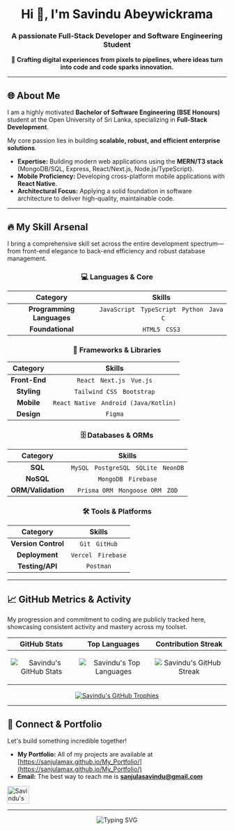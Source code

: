 <div align="center">

# Hi 👋, I'm Savindu Abeywickrama

### A passionate **Full-Stack Developer** and **Software Engineering Student**

🚀 **Crafting digital experiences from pixels to pipelines, where ideas turn into code and code sparks innovation.**

---
</div>

## 🌐 About Me

I am a highly motivated **Bachelor of Software Engineering (BSE Honours)** student at the Open University of Sri Lanka, specializing in **Full-Stack Development**.

My core passion lies in building **scalable, robust, and efficient enterprise solutions**.

* **Expertise:** Building modern web applications using the **MERN/T3 stack** (MongoDB/SQL, Express, React/Next.js, Node.js/TypeScript).
* **Mobile Proficiency:** Developing cross-platform mobile applications with **React Native**.
* **Architectural Focus:** Applying a solid foundation in software architecture to deliver high-quality, maintainable code.

---

## 🔥 My Skill Arsenal

I bring a comprehensive skill set across the entire development spectrum—from front-end elegance to back-end efficiency and robust database management.

<div align="center">

### 💻 Languages & Core

| Category | Skills |
| :---: | :---: |
| **Programming Languages** | `JavaScript` &nbsp; `TypeScript` &nbsp; `Python` &nbsp; `Java` &nbsp; `C` |
| **Foundational** | `HTML5` &nbsp; `CSS3` |

### 🔨 Frameworks & Libraries

| Category | Skills |
| :---: | :---: |
| **Front-End** | `React` &nbsp; `Next.js` &nbsp; `Vue.js` |
| **Styling** | `Tailwind CSS` &nbsp; `Bootstrap` |
| **Mobile** | `React Native` &nbsp; `Android (Java/Kotlin)` |
| **Design** | `Figma` |

### 🗄️ Databases & ORMs

| Category | Skills |
| :---: | :---: |
| **SQL** | `MySQL` &nbsp; `PostgreSQL` &nbsp; `SQLite` &nbsp; `NeonDB` |
| **NoSQL** | `MongoDB` &nbsp; `Firebase` |
| **ORM/Validation** | `Prisma ORM` &nbsp; `Mongoose ORM` &nbsp; `ZOD` |

### 🛠️ Tools & Platforms

| Category | Skills |
| :---: | :---: |
| **Version Control** | `Git` &nbsp; `GitHub` |
| **Deployment** | `Vercel` &nbsp; `Firebase` |
| **Testing/API** | `Postman` |

</div>

---

## 📈 GitHub Metrics & Activity

My progression and commitment to coding are publicly tracked here, showcasing consistent activity and mastery across my toolset.

| **GitHub Stats** | **Top Languages** | **Contribution Streak** |
| :---: | :---: | :---: |
| <p align="center"><img src="https://github-readme-stats.vercel.app/api?username=sanjulamax&show_icons=true&locale=en&theme=buefy&hide_border=true" alt="Savindu's GitHub Stats" /></p> | <p align="center"><img src="https://github-readme-stats.vercel.app/api/top-langs?username=sanjulamax&show_icons=true&locale=en&layout=compact&theme=buefy&hide_border=true" alt="Savindu's Top Languages" /></p> | <p align="center"><img src="https://github-readme-streak-stats.herokuapp.com/?user=sanjulamax&theme=buefy&hide_border=true" alt="Savindu's GitHub Streak" /></p> |

<div align="center">
    <a href="https://github.com/ryo-ma/github-profile-trophy"><img src="https://github-profile-trophy.vercel.app/?username=sanjulamax&theme=buefy" alt="Savindu's GitHub Trophies" /></a>
</div>

---

## 🔗 Connect & Portfolio

Let's build something incredible together!

- **My Portfolio:** All of my projects are available at [https://sanjulamax.github.io/My_Portfolio/](https://sanjulamax.github.io/My_Portfolio/)
- **Email:** The best way to reach me is **sanjulasavindu@gmail.com**

<p align="left">
    <a href="https://www.linkedin.com/in/savindu-abeywickrama-58a828311" target="_blank"><img align="center" src="https://raw.githubusercontent.com/rahuldkjain/github-profile-readme-generator/master/src/images/icons/Social/linked-in-alt.svg" alt="Savindu's LinkedIn Profile" height="40" width="50" /></a>
</p>

---
<div align="center">
    <img src="https://readme-typing-svg.herokuapp.com?font=Fira+Code&size=18&pause=1000&color=25C578&center=true&vCenter=true&width=435&lines=Innovate.+Code.+Scale.; Building+The+Future%3A+One+Commit+At+A+Time." alt="Typing SVG">
</div>
